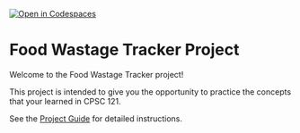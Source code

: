 [![Open in Codespaces](https://classroom.github.com/assets/launch-codespace-7f7980b617ed060a017424585567c406b6ee15c891e84e1186181d67ecf80aa0.svg)](https://classroom.github.com/open-in-codespaces?assignment_repo_id=13119921)
# Food Wastage Tracker Project

Welcome to the Food Wastage Tracker project! 

This project is intended to give you the opportunity to practice the concepts that your learned in CPSC 121.

See the [Project Guide](https://tinyurl.com/cpsc121-f23-project-guide) for detailed instructions.
